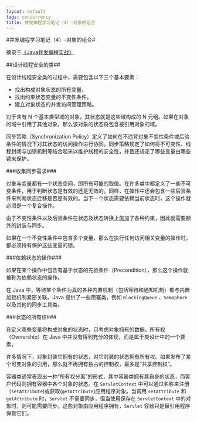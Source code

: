 ```yaml
---
layout: default
tags: concurrency
title: 并发编程学习笔记（4）-对象的组合
---
```


#并发编程学习笔记（4）-对象的组合#

摘录于[《Java并发编程实战》](http://book.douban.com/subject/10484692/)

##设计线程安全的类##

在设计线程安全类的过程中，需要包含以下三个基本要素：

* 找出构成对象状态的所有变量。
* 找出约束状态变量的不变性条件。
* 建立对象状态的并发访问管理策略。

对于含有 N 个基本类型域的对象，其状态就是这些域构成的 N 元组。如果在对象的域中引用了其他对象，那么该对象的状态将包含被引用对象的域。

同步策略（Synchronization Policy）定义了如何在不违背对象不变性条件或后验条件的情况下对其状态的访问操作进行协同。同步策略规定了如何将不可变性、线程封闭与加锁机制等结合起来以维护线程的安全性，并且还规定了哪些变量由哪些锁来保护。

###收集同步需求###

对象与变量都有一个状态空间，即所有可能的取值。在许多类中都定义了一些不可变条件，用于判断状态是有效的还是无效的。同样，在操作中还会包含一些后验条件来判断状态迁移是否是有效的。当下一个状态需要依赖当前状态时，这个操作就必须是一个复合操作。

由于不变性条件以及后验条件在状态及状态转换上施加了各种约束，因此就需要额外的封装与同步。

如果在一个不变性条件中包含多个变量，那么在执行任何访问相关变量的操作时，都必须持有保护这些变量的锁。

###依赖状态的操作###

如果在某个操作中包含有基于状态的先验条件（Precondition），那么这个操作就被称为依赖状态的操作。

在 Java 中，等待某个条件为真的各种内置机制（包括等待和通知机制）都与内置加锁机制紧密关联。Java 提供了一些阻塞类，例如 `BlockingQueue` 、`Semaphore` 以及其他的同步工具类。

###状态的所有权###

在定义哪些变量将构成对象的状态时，只考虑对象拥有的数据。所有权（Ownership）在 Java 中并没有得到充分的体现，而是属于类设计中的一个要素。

许多情况下，对象封装它拥有的状态，对它封装的状态拥有所有权。如果发布了某个可变对象的引用，那么就不再拥有独占的控制权，最多是“共享控制权”。

容器类通常表现出一种“所有权分离”的形式，其中容器类拥有其自身的状态，而客户代码则拥有容器中各个对象的状态。在 `ServletContext` 中可以通过名称来注册（`setAttribute`)或获取(`getAttribute`)应用程序对象。当调用 `setAttribute` 和 `getAttribute` 时，`Servlet` 不需要同步，但当使用保存在 `ServletContext` 中的对象时，则可能需要同步。这些对象由应用程序拥有，`Servlet` 容器只是替引用程序保管它们。
